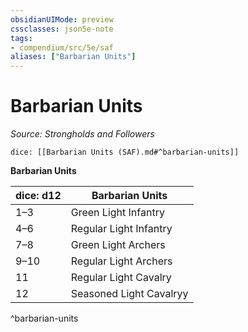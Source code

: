 ```yaml
---
obsidianUIMode: preview
cssclasses: json5e-note
tags:
- compendium/src/5e/saf
aliases: ["Barbarian Units"]
---
```

# Barbarian Units
*Source: Strongholds and Followers* 

`dice: [[Barbarian Units (SAF).md#^barbarian-units]]`

**Barbarian Units**

| dice: d12 | Barbarian Units |
|-----------|-----------------|
| 1–3 | Green Light Infantry |
| 4–6 | Regular Light Infantry |
| 7–8 | Green Light Archers |
| 9–10 | Regular Light Archers |
| 11 | Regular Light Cavalry |
| 12 | Seasoned Light Cavalryy |
^barbarian-units